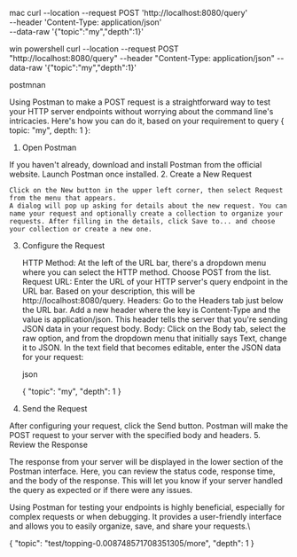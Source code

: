 mac
curl --location --request POST 'http://localhost:8080/query' \
--header 'Content-Type: application/json' \
--data-raw '{"topic":"my","depth":1}'

win powershell
curl --location --request POST "http://localhost:8080/query" --header "Content-Type: application/json" --data-raw '{\"topic\":\"my\",\"depth\":1}'

postmnan

Using Postman to make a POST request is a straightforward way to test your HTTP server endpoints without worrying about the command line's intricacies. Here's how you can do it, based on your requirement to query { topic: "my", depth: 1 }:

1. Open Postman

If you haven't already, download and install Postman from the official website. Launch Postman once installed. 2. Create a New Request

    Click on the New button in the upper left corner, then select Request from the menu that appears.
    A dialog will pop up asking for details about the new request. You can name your request and optionally create a collection to organize your requests. After filling in the details, click Save to... and choose your collection or create a new one.

3. Configure the Request

   HTTP Method: At the left of the URL bar, there's a dropdown menu where you can select the HTTP method. Choose POST from the list.
   Request URL: Enter the URL of your HTTP server's query endpoint in the URL bar. Based on your description, this will be http://localhost:8080/query.
   Headers: Go to the Headers tab just below the URL bar. Add a new header where the key is Content-Type and the value is application/json. This header tells the server that you're sending JSON data in your request body.
   Body: Click on the Body tab, select the raw option, and from the dropdown menu that initially says Text, change it to JSON. In the text field that becomes editable, enter the JSON data for your request:

   json

   {
   "topic": "my",
   "depth": 1
   }

4. Send the Request

After configuring your request, click the Send button. Postman will make the POST request to your server with the specified body and headers. 5. Review the Response

The response from your server will be displayed in the lower section of the Postman interface. Here, you can review the status code, response time, and the body of the response. This will let you know if your server handled the query as expected or if there were any issues.

Using Postman for testing your endpoints is highly beneficial, especially for complex requests or when debugging. It provides a user-friendly interface and allows you to easily organize, save, and share your requests.\

{
"topic": "test/topping-0.008748571708351305/more",
"depth": 1
}
